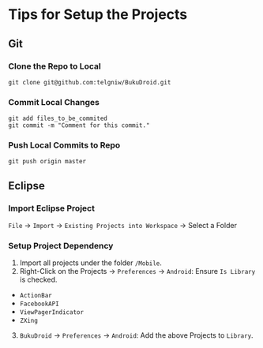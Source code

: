 Tips for Setup the Projects
===========================

Git
---

### Clone the Repo to Local
    git clone git@github.com:telgniw/BukuDroid.git

### Commit Local Changes
    git add files_to_be_commited
    git commit -m "Comment for this commit."

### Push Local Commits to Repo
    git push origin master

Eclipse
-------

### Import Eclipse Project
`File` -> `Import` -> `Existing Projects into Workspace` -> Select a Folder

### Setup Project Dependency
1. Import all projects under the folder `/Mobile`.
2. Right-Click on the Projects -> `Preferences` -> `Android`: Ensure `Is Library` is checked.
  - `ActionBar`
  - `FacebookAPI`
  - `ViewPagerIndicator`
  - `ZXing`
3. `BukuDroid` -> `Preferences` -> `Android`: Add the above Projects to `Library`.
